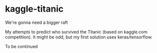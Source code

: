 # kaggle-titanic
We're gonna need a bigger raft

My attempts to predict who survived the Titanic (based on kaggle.com competition).
It might be odd, but my first solution uses keras/tensorflow.

To be continued
